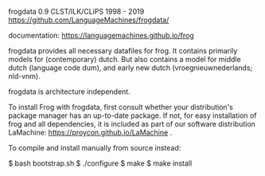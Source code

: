 frogdata 0.9 CLST/ILK/CLiPS 1998 - 2019
	 https://github.com/LanguageMachines/frogdata/

documentation: https://languagemachines.github.io/frog

frogdata provides all necessary datafiles for frog. It contains primarily models for (contemporary) dutch. But also
contains a model for middle dutch (language code dum), and early new dutch (vroegnieuwnederlands; nld-vnm).

frogdata is architecture independent.

To install Frog with frogdata, first consult whether your distribution's
package manager has an up-to-date package.
If not, for easy installation of frog and all dependencies, it is included
as part of our software distribution LaMachine:
https://proycon.github.io/LaMachine .

To compile and install manually from source instead:

 $ bash bootstrap.sh
 $ ./configure
 $ make
 $ make install
